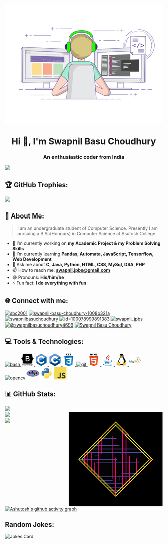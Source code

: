 ![logo](https://github.com/Swapnil-CS/Swapnil-CS/blob/main/banner.gif)
<h1 align = center>Hi 👋, I'm Swapnil Basu Choudhury</h1>
<h3 align = center>An enthusiastic coder from India</h3>

![](https://komarev.com/ghpvc/?username=Swapnil-CS&color=green)

## 🏆 GitHub Trophies:
![](https://github-profile-trophy.vercel.app/?username=Swapnil-CS&theme=monokai&no-frame=false&no-bg=false&margin-w=4)

## 💫 About Me:
> I am an undergraduate student of Computer Science. Presently I am pursuing a B.Sc(Honours) in Computer Science at Asutosh College.
- 🔭 I’m currently working on **my Academic Project & my Problem Solving Skills**
- 🌱 I’m currently learning **Pandas, Automata, JavaScript, Tensorflow, Web Development**
- 💬 Ask me about **C, Java, Python, HTML, CSS, MySql, DSA, PHP**
- 📫 How to reach me: **swapnil.jpbs@gmail.com**
- 😄 Pronouns: **His/him/he**
- ⚡ Fun fact: **I do everything with fun**

## 🌐 Connect with me:
<p align="left">
<a href="https://www.codechef.com/users/sbc2001" target="blank"><img align="center" src="https://cdn.jsdelivr.net/npm/simple-icons@3.1.0/icons/codechef.svg" alt="sbc2001" height="30" width="40" /></a>
<a href="https://www.linkedin.com/in/swapnil-basu-choudhury-1008b321a/" target="blank"><img align="center" src="https://raw.githubusercontent.com/rahuldkjain/github-profile-readme-generator/master/src/images/icons/Social/linked-in-alt.svg" alt="swapnil-basu-choudhury-1008b321a" height="30" width="40" /></a>
<a href="https://kaggle.com/swapnilbasuchoudhury" target="blank"><img align="center" src="https://raw.githubusercontent.com/rahuldkjain/github-profile-readme-generator/master/src/images/icons/Social/kaggle.svg" alt="swapnilbasuchoudhury" height="30" width="40" /></a>
<a href="https://www.facebook.com/profile.php?id=100078999891383" target="blank"><img align="center" src="https://raw.githubusercontent.com/rahuldkjain/github-profile-readme-generator/master/src/images/icons/Social/facebook.svg" alt="id=100078999891383" height="30" width="40" /></a>
<a href="https://www.hackerrank.com/swapnil_jpbs" target="blank"><img align="center" src="https://raw.githubusercontent.com/rahuldkjain/github-profile-readme-generator/master/src/images/icons/Social/hackerrank.svg" alt="swapnil_jpbs" height="30" width="40" /></a>
<a href="https://www.youtube.com/@swapnilbasuchoudhury4699" target="blank"><img align="center" src="https://raw.githubusercontent.com/rahuldkjain/github-profile-readme-generator/master/src/images/icons/Social/youtube.svg" alt="@swapnilbasuchoudhury4699" height="30" width="40" /></a>
<a href="https://open.spotify.com/user/x9cbrsm15bntxau8j3ved0vmb" target="blank"><img align="center" src="https://raw.githubusercontent.com/rahuldkjain/github-profile-readme-generator/master/src/images/icons/Social/spotify.svg" alt="Swapnil Basu Choudhury" height="30" width="40"/></a>

## 💻 Tools & Technologies:
<p align="left"> <a href="https://www.gnu.org/software/bash/" target="_blank" rel="noreferrer"> <img src="https://www.vectorlogo.zone/logos/gnu_bash/gnu_bash-icon.svg" alt="bash" width="40" height="40"/> </a> <a href="https://getbootstrap.com" target="_blank" rel="noreferrer"> <img src="https://raw.githubusercontent.com/devicons/devicon/master/icons/bootstrap/bootstrap-plain-wordmark.svg" alt="bootstrap" width="40" height="40"/> </a> <a href="https://www.cprogramming.com/" target="_blank" rel="noreferrer"> <img src="https://raw.githubusercontent.com/devicons/devicon/master/icons/c/c-original.svg" alt="c" width="40" height="40"/> </a> <a href="https://www.w3schools.com/cpp/" target="_blank" rel="noreferrer"> <img src="https://raw.githubusercontent.com/devicons/devicon/master/icons/cplusplus/cplusplus-original.svg" alt="cplusplus" width="40" height="40"/> </a> <a href="https://www.w3schools.com/css/" target="_blank" rel="noreferrer"> <img src="https://raw.githubusercontent.com/devicons/devicon/master/icons/css3/css3-original-wordmark.svg" alt="css3" width="40" height="40"/> </a> <a href="https://git-scm.com/" target="_blank" rel="noreferrer"> <img src="https://www.vectorlogo.zone/logos/git-scm/git-scm-icon.svg" alt="git" width="40" height="40"/> </a> <a href="https://www.w3.org/html/" target="_blank" rel="noreferrer"> <img src="https://raw.githubusercontent.com/devicons/devicon/master/icons/html5/html5-original-wordmark.svg" alt="html5" width="40" height="40"/> </a> <a href="https://www.java.com" target="_blank" rel="noreferrer"> <img src="https://raw.githubusercontent.com/devicons/devicon/master/icons/java/java-original.svg" alt="java" width="40" height="40"/> </a> <a href="https://www.linux.org/" target="_blank" rel="noreferrer"> <img src="https://raw.githubusercontent.com/devicons/devicon/master/icons/linux/linux-original.svg" alt="linux" width="40" height="40"/> </a> <a href="https://www.mysql.com/" target="_blank" rel="noreferrer"> <img src="https://raw.githubusercontent.com/devicons/devicon/master/icons/mysql/mysql-original-wordmark.svg" alt="mysql" width="40" height="40"/> </a> <a href="https://opencv.org/" target="_blank" rel="noreferrer"> <img src="https://www.vectorlogo.zone/logos/opencv/opencv-icon.svg" alt="opencv" width="40" height="40"/> </a> <a href="https://www.php.net" target="_blank" rel="noreferrer"> <img src="https://raw.githubusercontent.com/devicons/devicon/master/icons/php/php-original.svg" alt="php" width="40" height="40"/> </a>  <a href="https://www.python.org" target="_blank" rel="noreferrer"> <img src="https://raw.githubusercontent.com/devicons/devicon/master/icons/python/python-original.svg" alt="python" width="40" height="40"/> </a> <a href="https://developer.mozilla.org/en-US/docs/Web/JavaScript" target="_blank" rel="noreferrer"> <img src="https://raw.githubusercontent.com/devicons/devicon/master/icons/javascript/javascript-original.svg" alt="javascript" width="40" height="40"/> </a> </p>

## 📊 GitHub Stats:
![](https://github-readme-stats.vercel.app/api?username=Swapnil-CS&theme=vision-friendly-dark&hide_border=true&include_all_commits=true&count_private=true)<br>
![](https://github-readme-streak-stats.herokuapp.com/?user=Swapnil-CS&theme=vision-friendly-dark&hide_border=true)
<img src="https://github.com/Swapnil-CS/Swapnil-CS/blob/main/design.gif" width=300px align="right"><br>
![](https://github-readme-stats.vercel.app/api/top-langs/?username=Swapnil-CS&theme=vision-friendly-dark&hide_border=true&include_all_commits=true&count_private=true&layout=compact)
[![Ashutosh's github activity graph](https://github-readme-activity-graph.cyclic.app/graph?username=Swapnil-CS&theme=tokyo-night)](https://github.com/ashutosh00710/github-readme-activity-graph)

## Random Jokes:
<img src="https://readme-jokes.vercel.app/api?hideBorder" alt="Jokes Card" theme=algolia />
